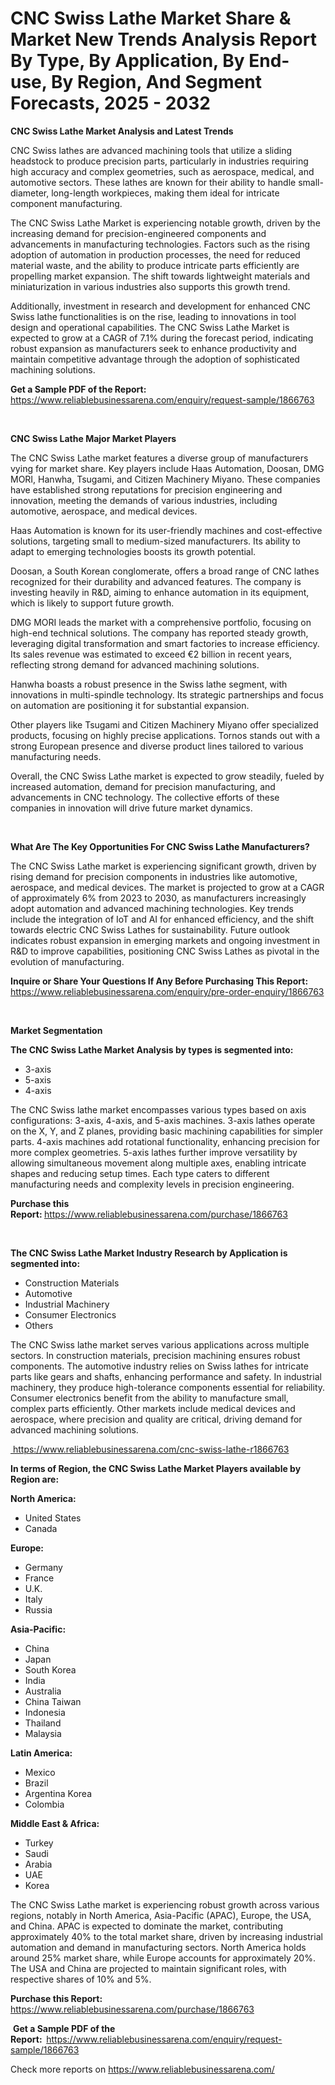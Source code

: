 <p><h1>CNC Swiss Lathe Market Share & Market New Trends Analysis Report By Type, By Application, By End-use, By Region, And Segment Forecasts, 2025 - 2032</h1></p><p><strong>CNC Swiss Lathe Market Analysis and Latest Trends</strong></p>
<p><p>CNC Swiss lathes are advanced machining tools that utilize a sliding headstock to produce precision parts, particularly in industries requiring high accuracy and complex geometries, such as aerospace, medical, and automotive sectors. These lathes are known for their ability to handle small-diameter, long-length workpieces, making them ideal for intricate component manufacturing.</p><p>The CNC Swiss Lathe Market is experiencing notable growth, driven by the increasing demand for precision-engineered components and advancements in manufacturing technologies. Factors such as the rising adoption of automation in production processes, the need for reduced material waste, and the ability to produce intricate parts efficiently are propelling market expansion. The shift towards lightweight materials and miniaturization in various industries also supports this growth trend.</p><p>Additionally, investment in research and development for enhanced CNC Swiss lathe functionalities is on the rise, leading to innovations in tool design and operational capabilities. The CNC Swiss Lathe Market is expected to grow at a CAGR of 7.1% during the forecast period, indicating robust expansion as manufacturers seek to enhance productivity and maintain competitive advantage through the adoption of sophisticated machining solutions.</p></p>
<p><strong>Get a Sample PDF of the Report:&nbsp;</strong> <a href="https://www.reliablebusinessarena.com/enquiry/request-sample/1866763?utm_campaign=3535&utm_medium=2&utm_source=Github&utm_content=ia&utm_term=11042025&utm_id=cnc-swiss-lathe">https://www.reliablebusinessarena.com/enquiry/request-sample/1866763</a></p>
<p>&nbsp;</p>
<p><strong>CNC Swiss Lathe Major Market Players</strong></p>
<p><p>The CNC Swiss Lathe market features a diverse group of manufacturers vying for market share. Key players include Haas Automation, Doosan, DMG MORI, Hanwha, Tsugami, and Citizen Machinery Miyano. These companies have established strong reputations for precision engineering and innovation, meeting the demands of various industries, including automotive, aerospace, and medical devices.</p><p>Haas Automation is known for its user-friendly machines and cost-effective solutions, targeting small to medium-sized manufacturers. Its ability to adapt to emerging technologies boosts its growth potential.</p><p>Doosan, a South Korean conglomerate, offers a broad range of CNC lathes recognized for their durability and advanced features. The company is investing heavily in R&D, aiming to enhance automation in its equipment, which is likely to support future growth.</p><p>DMG MORI leads the market with a comprehensive portfolio, focusing on high-end technical solutions. The company has reported steady growth, leveraging digital transformation and smart factories to increase efficiency. Its sales revenue was estimated to exceed €2 billion in recent years, reflecting strong demand for advanced machining solutions.</p><p>Hanwha boasts a robust presence in the Swiss lathe segment, with innovations in multi-spindle technology. Its strategic partnerships and focus on automation are positioning it for substantial expansion.</p><p>Other players like Tsugami and Citizen Machinery Miyano offer specialized products, focusing on highly precise applications. Tornos stands out with a strong European presence and diverse product lines tailored to various manufacturing needs.</p><p>Overall, the CNC Swiss Lathe market is expected to grow steadily, fueled by increased automation, demand for precision manufacturing, and advancements in CNC technology. The collective efforts of these companies in innovation will drive future market dynamics.</p></p>
<p>&nbsp;</p>
<p><strong>What Are The Key Opportunities For CNC Swiss Lathe Manufacturers?</strong></p>
<p><p>The CNC Swiss Lathe market is experiencing significant growth, driven by rising demand for precision components in industries like automotive, aerospace, and medical devices. The market is projected to grow at a CAGR of approximately 6% from 2023 to 2030, as manufacturers increasingly adopt automation and advanced machining technologies. Key trends include the integration of IoT and AI for enhanced efficiency, and the shift towards electric CNC Swiss Lathes for sustainability. Future outlook indicates robust expansion in emerging markets and ongoing investment in R&D to improve capabilities, positioning CNC Swiss Lathes as pivotal in the evolution of manufacturing.</p></p>
<p><strong>Inquire or Share Your Questions If Any Before Purchasing This Report:</strong> <a href="https://www.reliablebusinessarena.com/enquiry/pre-order-enquiry/1866763?utm_campaign=3535&utm_medium=2&utm_source=Github&utm_content=ia&utm_term=11042025&utm_id=cnc-swiss-lathe">https://www.reliablebusinessarena.com/enquiry/pre-order-enquiry/1866763</a></p>
<p>&nbsp;</p>
<p><strong>Market Segmentation</strong></p>
<p><strong>The CNC Swiss Lathe Market Analysis by types is segmented into:</strong></p>
<p><ul><li>3-axis</li><li>5-axis</li><li>4-axis</li></ul></p>
<p><p>The CNC Swiss lathe market encompasses various types based on axis configurations: 3-axis, 4-axis, and 5-axis machines. 3-axis lathes operate on the X, Y, and Z planes, providing basic machining capabilities for simpler parts. 4-axis machines add rotational functionality, enhancing precision for more complex geometries. 5-axis lathes further improve versatility by allowing simultaneous movement along multiple axes, enabling intricate shapes and reducing setup times. Each type caters to different manufacturing needs and complexity levels in precision engineering.</p></p>
<p><strong>Purchase this Report:&nbsp;</strong><a href="https://www.reliablebusinessarena.com/purchase/1866763?utm_campaign=3535&utm_medium=2&utm_source=Github&utm_content=ia&utm_term=11042025&utm_id=cnc-swiss-lathe">https://www.reliablebusinessarena.com/purchase/1866763</a></p>
<p>&nbsp;</p>
<p><strong>The CNC Swiss Lathe Market Industry Research by Application is segmented into:</strong></p>
<p><ul><li>Construction Materials</li><li>Automotive</li><li>Industrial Machinery</li><li>Consumer Electronics</li><li>Others</li></ul></p>
<p><p>The CNC Swiss lathe market serves various applications across multiple sectors. In construction materials, precision machining ensures robust components. The automotive industry relies on Swiss lathes for intricate parts like gears and shafts, enhancing performance and safety. In industrial machinery, they produce high-tolerance components essential for reliability. Consumer electronics benefit from the ability to manufacture small, complex parts efficiently. Other markets include medical devices and aerospace, where precision and quality are critical, driving demand for advanced machining solutions.</p></p>
<p><a href="https://www.reliablebusinessarena.com/cnc-swiss-lathe-r1866763?utm_campaign=3535&utm_medium=2&utm_source=Github&utm_content=ia&utm_term=11042025&utm_id=cnc-swiss-lathe">&nbsp;https://www.reliablebusinessarena.com/cnc-swiss-lathe-r1866763</a></p>
<p><strong>In terms of Region, the CNC Swiss Lathe Market Players available by Region are:</strong></p>
<p>
    <p> <strong> North America: </strong>
        <ul>
            <li>United States</li>
            <li>Canada</li>
        </ul>
        </p> 
    <p> <strong> Europe: </strong>
        <ul>
            <li>Germany</li>
            <li>France</li>
            <li>U.K.</li>
            <li>Italy</li>
            <li>Russia</li>
        </ul>
        </p> 
    <p> <strong> Asia-Pacific: </strong>
        <ul>
            <li>China</li>
            <li>Japan</li>
            <li>South Korea</li>
            <li>India</li>
            <li>Australia</li>
            <li>China Taiwan</li>
            <li>Indonesia</li>
            <li>Thailand</li>
            <li>Malaysia</li>
        </ul>
        </p> 
    <p> <strong> Latin America: </strong>
        <ul>
            <li>Mexico</li>
            <li>Brazil</li>
            <li>Argentina Korea</li>
            <li>Colombia</li>
        </ul>
        </p> 
    <p> <strong> Middle East & Africa: </strong>
        <ul>
            <li>Turkey</li>
            <li>Saudi</li>
            <li>Arabia</li>
            <li>UAE</li>
            <li>Korea</li>
        </ul>
    </p>
    </p>
<p><p>The CNC Swiss Lathe market is experiencing robust growth across various regions, notably in North America, Asia-Pacific (APAC), Europe, the USA, and China. APAC is expected to dominate the market, contributing approximately 40% to the total market share, driven by increasing industrial automation and demand in manufacturing sectors. North America holds around 25% market share, while Europe accounts for approximately 20%. The USA and China are projected to maintain significant roles, with respective shares of 10% and 5%.</p></p>
<p><strong>Purchase this Report: </strong><a href="https://www.reliablebusinessarena.com/purchase/1866763?utm_campaign=3535&utm_medium=2&utm_source=Github&utm_content=ia&utm_term=11042025&utm_id=cnc-swiss-lathe">https://www.reliablebusinessarena.com/purchase/1866763</a></p>
<p>&nbsp;<strong>Get a Sample PDF of the Report:&nbsp;&nbsp;</strong><a href="https://www.reliablebusinessarena.com/enquiry/request-sample/1866763?utm_campaign=3535&utm_medium=2&utm_source=Github&utm_content=ia&utm_term=11042025&utm_id=cnc-swiss-lathe">https://www.reliablebusinessarena.com/enquiry/request-sample/1866763</a></p>
<p><strong></strong></p>
<p>Check more reports on <a href="https://www.reliablebusinessarena.com/?utm_campaign=3535&utm_medium=2&utm_source=Github&utm_content=ia&utm_term=11042025&utm_id=cnc-swiss-lathe">https://www.reliablebusinessarena.com/</a></p>